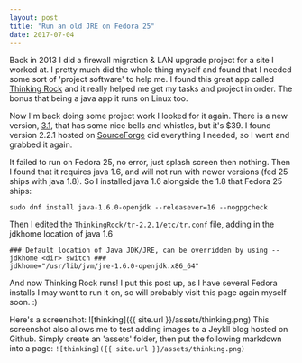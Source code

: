 ```yaml
---
layout: post
title: "Run an old JRE on Fedora 25"
date: 2017-07-04
---
```

Back in 2013 I did a firewall migration & LAN upgrade project for a site I worked at. I pretty much did the whole thing myself and found that I needed some sort of 'project software' to help me. I found this great app called <a href='https://sourceforge.net/projects/thinkingrock/?source=navbar'>Thinking Rock</a> and it really helped me get my tasks and project in order. The bonus that being a java app it runs on Linux too. 

Now I'm back doing some project work I looked for it again. There is a new version, <a href='https://www.trgtd.com.au/'>3.1</a>, that has some nice bells and whistles, but it's $39. I found version 2.2.1 hosted on <a href='https://sourceforge.net/projects/thinkingrock/?source=navbar'>SourceForge</a> did everything I needed, so I went and grabbed it again. 

It failed to run on Fedora 25, no error, just splash screen then nothing. Then I found that it requires java 1.6, and will not run with newer versions (fed 25 ships with java 1.8). So I installed java 1.6 alongside the 1.8 that Fedora 25 ships: 

```
sudo dnf install java-1.6.0-openjdk --releasever=16 --nogpgcheck
```

Then I edited the ```ThinkingRock/tr-2.2.1/etc/tr.conf``` file, adding in the jdkhome location of java 1.6

```
### Default location of Java JDK/JRE, can be overridden by using --jdkhome <dir> switch ###
jdkhome="/usr/lib/jvm/jre-1.6.0-openjdk.x86_64"
```

And now Thinking Rock runs! I put this post up, as I have several Fedora installs I may want to run it on, so will probably visit this page again myself soon. :) 

Here's a screenshot:
![thinking]({{ site.url }}/assets/thinking.png)
This screenshot also allows me to test adding images to a Jeykll blog hosted on Github. Simply create an 'assets' folder, then put the following markdown into a page: ```![thinking]({{ site.url }}/assets/thinking.png)```

